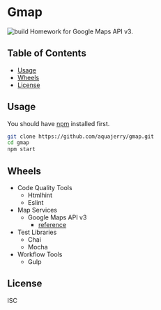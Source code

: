 # Gmap
![build][1]
Homework for Google Maps API v3.

## Table of Contents
- [Usage](#usage)
- [Wheels](#wheels)
- [License](#license)

## Usage
You should have [npm][2] installed first.
```bash
git clone https://github.com/aquajerry/gmap.git
cd gmap
npm start
```

## Wheels
- Code Quality Tools
  - Htmlhint
  - Eslint
- Map Services
  - Google Maps API v3
    - [reference][3]
- Test Libraries
  - Chai
  - Mocha
- Workflow Tools
  - Gulp

## License
ISC

[1]: https://travis-ci.org/AquaJerry/gmap.svg?branch=master
[2]: https://www.npmjs.com/
[3]: https://developers.google.com/maps/documentation/javascript/reference/3/